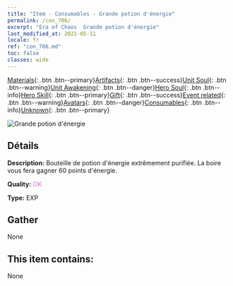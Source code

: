 ```yaml
---
title: "Item - Consumables - Grande potion d'énergie"
permalink: /con_706/
excerpt: "Era of Chaos  Grande potion d'énergie"
last_modified_at: 2021-05-11
locale: fr
ref: "con_706.md"
toc: false
classes: wide
---
```

 [Materials](/ItemsFR/){: .btn .btn--primary}[Artifacts](/ItemsFR/Artifacts/){: .btn .btn--success}[Unit Soul](/ItemsFR/UnitSoul/){: .btn .btn--warning}[Unit Awakening](/ItemsFR/UnitAwakening/){: .btn .btn--danger}[Hero Soul](/ItemsFR/HeroSoul/){: .btn .btn--info}[Hero Skill](/ItemsFR/HeroSkill/){: .btn .btn--primary}[Gift](/ItemsFR/Gift/){: .btn .btn--success}[Event related](/ItemsFR/Events/){: .btn .btn--warning}[Avatars](/ItemsFR/Avatars/){: .btn .btn--danger}[Consumables](/ItemsFR/Consumables/){: .btn .btn--info}[Unknown](/ItemsFR/Unknown/){: .btn .btn--primary}

 ![Grande potion d'énergie](/images/t/i_506.png)

## Détails
 **Description:** Bouteille de potion d'énergie extrêmement purifiée. La boire vous fera gagner 60 points d'énergie.

 **Quality:** <span style="color: #DA70D6">OK</span>

 **Type:** EXP

## Gather

  None

## This item contains:

  None

